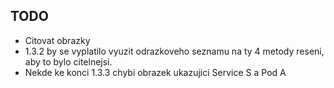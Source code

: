 ## TODO
- Citovat obrazky
- 1.3.2 by se vyplatilo vyuzit odrazkoveho seznamu na ty 4 metody reseni, aby to bylo citelnejsi.
- Nekde ke konci 1.3.3 chybi obrazek ukazujici Service S a Pod A
